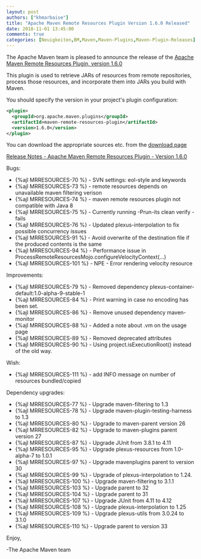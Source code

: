 ```yaml
---
layout: post
authors: ["khmarbaise"]
title: "Apache Maven Remote Resources Plugin Version 1.6.0 Released"
date: 2018-11-01 13:45:00
comments: true
categories: [Neuigkeiten,BM,Maven,Maven-Plugins,Maven-Plugin-Releases]
---
```

The Apache Maven team is pleased to announce the release of the 
[Apache Maven Remote Resources Plugin, version 1.6.0](https://maven.apache.org/plugins/maven-remote-resources-plugin/)


This plugin is used to retrieve JARs of resources from remote repositories,
process those resources, and incorporate them into JARs you build with Maven.

You should specify the version in your project's plugin configuration:

```xml
<plugin>
  <groupId>org.apache.maven.plugins</groupId>
  <artifactId>maven-remote-resources-plugin</artifactId>
  <version>1.6.0</version>
</plugin>
```
You can download the appropriate sources etc. from the [download page](https://maven.apache.org/plugins/maven-remote-resources-plugin/download.cgi)

<!-- more -->

[Release Notes - Apache Maven Remote Resources Plugin - Version 1.6.0](https://issues.apache.org/jira/secure/ReleaseNote.jspa?projectId=12317825&version=12331230&styleName=Text)

Bugs:

 * {%ajl MRRESOURCES-70 %} - SVN settings: eol-style and keywords
 * {%ajl MRRESOURCES-73 %} - remote resources depends on unavailable maven filtering verison
 * {%ajl MRRESOURCES-74 %} - maven remote resources plugin not compatible with Java 8
 * {%ajl MRRESOURCES-75 %} - Currently running -Prun-its clean verify - fails
 * {%ajl MRRESOURCES-76 %} - Updated plexus-interpolation to fix possible concurrency issues
 * {%ajl MRRESOURCES-91 %} - Avoid overwrite of the destination file if the produced contents is the same
 * {%ajl MRRESOURCES-94 %} - Performance issue in ProcessRemoteResourcesMojo.configureVelocityContext(...)
 * {%ajl MRRESOURCES-101 %} - NPE - Error rendering velocity resource

Improvements:

 * {%ajl MRRESOURCES-79 %} - Removed dependency plexus-container-default:1.0-alpha-9-stable-1
 * {%ajl MRRESOURCES-84 %} - Print warning in case no encoding has been set.
 * {%ajl MRRESOURCES-86 %} - Remove unused dependency maven-monitor
 * {%ajl MRRESOURCES-88 %} - Added a note about .vm on the usage page
 * {%ajl MRRESOURCES-89 %} - Removed deprecated attributes
 * {%ajl MRRESOURCES-90 %} - Using project.isExecutionRoot() instead of the old way.

Wish:

 * {%ajl MRRESOURCES-111 %} - add INFO message on number of resources bundled/copied

Dependency upgrades:

 * {%ajl MRRESOURCES-77 %} - Upgrade maven-filtering to 1.3
 * {%ajl MRRESOURCES-78 %} - Upgrade maven-plugin-testing-harness to 1.3
 * {%ajl MRRESOURCES-80 %} - Upgrade to maven-parent version 26
 * {%ajl MRRESOURCES-82 %} - Upgrade to maven-plugins parent version 27
 * {%ajl MRRESOURCES-87 %} - Upgrade JUnit from 3.8.1 to 4.11
 * {%ajl MRRESOURCES-95 %} - Upgrade plexus-resources from 1.0-alpha-7 to 1.0.1
 * {%ajl MRRESOURCES-97 %} - Upgrade mavenplugins parent to version 30
 * {%ajl MRRESOURCES-99 %} - Upgrade of plexus-interpolation to 1.24.
 * {%ajl MRRESOURCES-100 %} - Upgrade maven-filtering to 3.1.1
 * {%ajl MRRESOURCES-103 %} - Upgrade parent to 32
 * {%ajl MRRESOURCES-104 %} - Upgrade parent to 31
 * {%ajl MRRESOURCES-107 %} - Upgrade JUnit from 4.11 to 4.12
 * {%ajl MRRESOURCES-108 %} - Upgrade plexus-interpolation to 1.25
 * {%ajl MRRESOURCES-109 %} - Upgrade plexus-utils from 3.0.24 to 3.1.0
 * {%ajl MRRESOURCES-110 %} - Upgrade parent to version 33

Enjoy,

-The Apache Maven team

